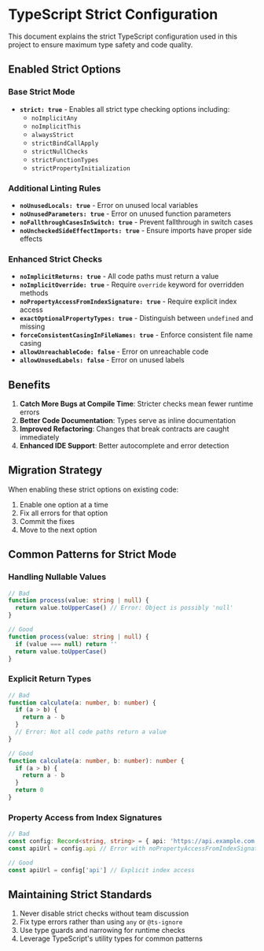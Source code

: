# TypeScript Strict Configuration

This document explains the strict TypeScript configuration used in this project to ensure maximum type safety and code quality.

## Enabled Strict Options

### Base Strict Mode
- **`strict: true`** - Enables all strict type checking options including:
  - `noImplicitAny`
  - `noImplicitThis`
  - `alwaysStrict`
  - `strictBindCallApply`
  - `strictNullChecks`
  - `strictFunctionTypes`
  - `strictPropertyInitialization`

### Additional Linting Rules
- **`noUnusedLocals: true`** - Error on unused local variables
- **`noUnusedParameters: true`** - Error on unused function parameters
- **`noFallthroughCasesInSwitch: true`** - Prevent fallthrough in switch cases
- **`noUncheckedSideEffectImports: true`** - Ensure imports have proper side effects

### Enhanced Strict Checks
- **`noImplicitReturns: true`** - All code paths must return a value
- **`noImplicitOverride: true`** - Require `override` keyword for overridden methods
- **`noPropertyAccessFromIndexSignature: true`** - Require explicit index access
- **`exactOptionalPropertyTypes: true`** - Distinguish between `undefined` and missing
- **`forceConsistentCasingInFileNames: true`** - Enforce consistent file name casing
- **`allowUnreachableCode: false`** - Error on unreachable code
- **`allowUnusedLabels: false`** - Error on unused labels

## Benefits

1. **Catch More Bugs at Compile Time**: Stricter checks mean fewer runtime errors
2. **Better Code Documentation**: Types serve as inline documentation
3. **Improved Refactoring**: Changes that break contracts are caught immediately
4. **Enhanced IDE Support**: Better autocomplete and error detection

## Migration Strategy

When enabling these strict options on existing code:

1. Enable one option at a time
2. Fix all errors for that option
3. Commit the fixes
4. Move to the next option

## Common Patterns for Strict Mode

### Handling Nullable Values
```typescript
// Bad
function process(value: string | null) {
  return value.toUpperCase() // Error: Object is possibly 'null'
}

// Good
function process(value: string | null) {
  if (value === null) return ''
  return value.toUpperCase()
}
```

### Explicit Return Types
```typescript
// Bad
function calculate(a: number, b: number) {
  if (a > b) {
    return a - b
  }
  // Error: Not all code paths return a value
}

// Good
function calculate(a: number, b: number): number {
  if (a > b) {
    return a - b
  }
  return 0
}
```

### Property Access from Index Signatures
```typescript
// Bad
const config: Record<string, string> = { api: 'https://api.example.com' }
const apiUrl = config.api // Error with noPropertyAccessFromIndexSignature

// Good
const apiUrl = config['api'] // Explicit index access
```

## Maintaining Strict Standards

1. Never disable strict checks without team discussion
2. Fix type errors rather than using `any` or `@ts-ignore`
3. Use type guards and narrowing for runtime checks
4. Leverage TypeScript's utility types for common patterns